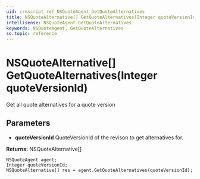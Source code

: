 ```yaml
---
uid: crmscript_ref_NSQuoteAgent_GetQuoteAlternatives
title: NSQuoteAlternative[] GetQuoteAlternatives(Integer quoteVersionId)
intellisense: NSQuoteAgent.GetQuoteAlternatives
keywords: NSQuoteAgent, GetQuoteAlternatives
so.topic: reference
---
```


# NSQuoteAlternative[] GetQuoteAlternatives(Integer quoteVersionId)

Get all quote alternatives for a quote version

## Parameters

* **quoteVersionId** QuoteVersionId of the revison to get alternatives for.

**Returns:** NSQuoteAlternative[]

```crmscript
NSQuoteAgent agent;
Integer quoteVersionId;
NSQuoteAlternative[] res = agent.GetQuoteAlternatives(quoteVersionId);
```

